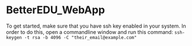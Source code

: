 # BetterEDU_WebApp

To get started, make sure that you have ssh key enabled in your system. In order to do this, open a commandline window and run this command: ```ssh-keygen -t rsa -b 4096 -C "their_email@example.com"```
